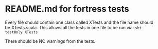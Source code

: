 # README.md for fortress tests

Every file should contain one class called XTests and the file name should be XTests.scala. This allows all the tests in one file to be run via:
`sbt testOnly XTests`



There should be NO warnings from the tests.
